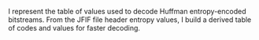 I represent the table of values used to decode Huffman entropy-encoded bitstreams.  From the JFIF file header entropy values, I build a derived table of codes and values for faster decoding.